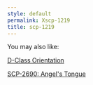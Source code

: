 ```yaml
---
style: default
permalink: Xscp-1219
title: scp-1219
---
```

You may also like:

[D-Class Orientation](http://scp-wiki.net/d-class-orientation)

[SCP-2690: Angel's Tongue](http://scp-wiki.net/scp-2690)
